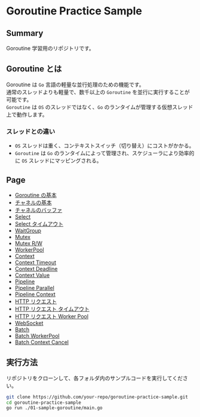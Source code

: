 # Goroutine Practice Sample

## Summary

Goroutine 学習用のリポジトリです。

## Goroutine とは

Goroutine は `Go` 言語の軽量な並行処理のための機能です。  
通常のスレッドよりも軽量で、数千以上の `Goroutine` を並行に実行することが可能です。  
`Goroutine` は `OS` のスレッドではなく、`Go` のランタイムが管理する仮想スレッド上で動作します。

### **スレッドとの違い**
- `OS` スレッドは重く、コンテキストスイッチ（切り替え）にコストがかかる。
- `Goroutine` は `Go` のランタイムによって管理され、スケジューラにより効率的に `OS` スレッドにマッピングされる。


## Page

- [Goroutine の基本](./01-sample-goroutine/README.md)
- [チャネルの基本](./02-sample-channel/README.md)
- [チャネルのバッファ](./03-sample-channel-buffer/README.md)
- [Select](./04-sample-select/01-select/README.md)
- [Select タイムアウト](./04-sample-select/02-select-timeout/README.md)
- [WaitGroup](./05-sample-waitgroup/README.md)
- [Mutex](./06-sample-mutex/01-mutex/README.md)
- [Mutex R/W](./06-sample-mutex/02-mutex-rw/README.md)
- [WorkerPool](./07-sample-worker-pool/README.md)
- [Context](./08-sample-context/01-context/README.md)
- [Context Timeout](./08-sample-context/02-timeout/README.md)
- [Context Deadline](./08-sample-context/03-deadline/README.md)
- [Context Value](./08-sample-context/04-value/README.md)
- [Pipeline](./09-sample-pipeline/01-simple-pipeline/README.md)
- [Pipeline Parallel](./09-sample-pipeline/02-paralell-pipeline/README.md)
- [Pipeline Context](./09-sample-pipeline/03-pipeline-context/README.md)
- [HTTP リクエスト](./10-sample-http/01-http/README.md)
- [HTTP リクエスト タイムアウト](./10-sample-http/02-http-timeout/README.md)
- [HTTP リクエスト Worker Pool](./10-sample-http/03-http-worker-pool/README.md)
- [WebSocket](./11-sample-websocket/README.md)
- [Batch](./12-sample-batch/01-batch/README.md)
- [Batch WorkerPool](./12-sample-batch/02-batch-workerpool/README.md)
- [Batch Context Cancel](./12-sample-batch/03-batch-context-cancel/README.md)

## 実行方法

リポジトリをクローンして、各フォルダ内のサンプルコードを実行してください。

```sh
git clone https://github.com/your-repo/goroutine-practice-sample.git
cd goroutine-practice-sample
go run ./01-sample-goroutine/main.go
```
